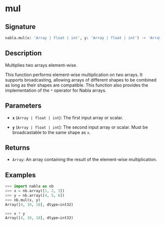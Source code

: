 # mul

## Signature

```python
nabla.mul(x: 'Array | float | int', y: 'Array | float | int') -> 'Array'
```

## Description

Multiplies two arrays element-wise.

This function performs element-wise multiplication on two arrays. It
supports broadcasting, allowing arrays of different shapes to be combined
as long as their shapes are compatible. This function also provides the
implementation of the `*` operator for Nabla arrays.

## Parameters

- **`x`** (`Array | float | int`): The first input array or scalar.

- **`y`** (`Array | float | int`): The second input array or scalar. Must be broadcastable to the same shape as `x`.

## Returns

- `Array`: An array containing the result of the element-wise multiplication.

## Examples

```python
>>> import nabla as nb
>>> x = nb.array([1, 2, 3])
>>> y = nb.array([4, 5, 6])
>>> nb.mul(x, y)
Array([4, 10, 18], dtype=int32)

>>> x * y
Array([4, 10, 18], dtype=int32)
```
